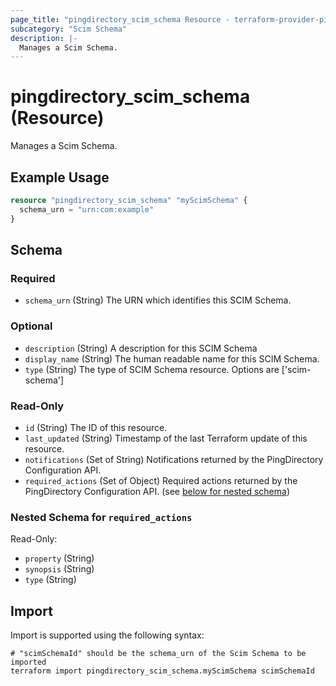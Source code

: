 ```yaml
---
page_title: "pingdirectory_scim_schema Resource - terraform-provider-pingdirectory"
subcategory: "Scim Schema"
description: |-
  Manages a Scim Schema.
---
```


# pingdirectory_scim_schema (Resource)

Manages a Scim Schema.

## Example Usage

```terraform
resource "pingdirectory_scim_schema" "myScimSchema" {
  schema_urn = "urn:com:example"
}
```

<!-- schema generated by tfplugindocs -->
## Schema

### Required

- `schema_urn` (String) The URN which identifies this SCIM Schema.

### Optional

- `description` (String) A description for this SCIM Schema
- `display_name` (String) The human readable name for this SCIM Schema.
- `type` (String) The type of SCIM Schema resource. Options are ['scim-schema']

### Read-Only

- `id` (String) The ID of this resource.
- `last_updated` (String) Timestamp of the last Terraform update of this resource.
- `notifications` (Set of String) Notifications returned by the PingDirectory Configuration API.
- `required_actions` (Set of Object) Required actions returned by the PingDirectory Configuration API. (see [below for nested schema](#nestedatt--required_actions))

<a id="nestedatt--required_actions"></a>
### Nested Schema for `required_actions`

Read-Only:

- `property` (String)
- `synopsis` (String)
- `type` (String)

## Import

Import is supported using the following syntax:

```shell
# "scimSchemaId" should be the schema_urn of the Scim Schema to be imported
terraform import pingdirectory_scim_schema.myScimSchema scimSchemaId
```

